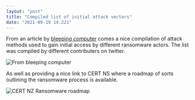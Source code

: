 ```yaml
---
layout: "post"
title: "Compiled list of initial attack vectors"
date: "2021-09-19 14:221"
---
```

From an article by [bleeping computer](https://www.bleepingcomputer.com/news/security/researchers-compile-list-of-vulnerabilities-abused-by-ransomware-gangs/) comes a nice compilation of attack methods used to gain initial access by different ransomware actors. The list was compiled by different contributers on twitter.

![From bleeping computer](https://www.bleepstatic.com/images/news/u/1109292/2021/Ransomware%20initial%20access.jpg)

As well as providing a nice link to CERT NS where a roadmap of sorts outlining the ransomware process is available.

![CERT NZ Ransomware roadmap](https://www.cert.govt.nz/assets/ransomware/cert-lifecycle-of-a-ransomware-incident-business-version.png)
